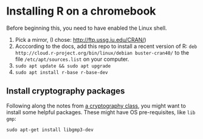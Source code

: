# Installing R on a chromebook

Before beginning this, you need to have enabled the Linux shell.

1. Pick a mirror, (I chose: http://ftp.ussg.iu.edu/CRAN/)
2. Acccording to the docs, add this repo to install a recent version of R: 
`deb http://cloud.r-project.org/bin/linux/debian buster-cran40/` 
to the file `/etc/apt/sources.list` on your computer.
3. `sudo apt update && sudo apt upgrade`
4. `sudo apt install r-base r-base-dev`

## Install cryptography packages

Following along the notes from [a cryptography class](https://djhunter.github.io/cryptography/slides/01intro_crypto.html#/shift-cipher-implemented-in-r), 
you might want to install some helpful packages. These might have OS pre-requisites, like `lib gmp`:

    sudo apt-get install libgmp3-dev
